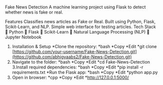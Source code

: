Fake News Detection
A machine learning project using Flask to detect whether news is fake or real. 

Features
Classifies news articles as Fake or Real.
Built using Python, Flask, Scikit-Learn, and NLP.
Simple web interface for testing articles.
Tech Stack
🔹 Python 
🔹 Flask 
🔹 Scikit-Learn 
🔹 Natural Language Processing (NLP)
🔹 Jupyter Notebook 

1. Installation & Setup
*Clone the repository:
*bash
*Copy
*Edit
*git clone [https://github.com/your-username/Fake-News-Detection.git](https://github.com/abhigyaabs2/Fake-News-Detection.git)
2. Navigate to the folder:
*bash
*Copy
*Edit
*cd Fake-News-Detection
3.Install required dependencies:
*bash
*Copy
*Edit
*pip install -r requirements.txt
*Run the Flask app:
*bash
*Copy
*Edit
*python app.py
4. Open in browser:
*cpp
*Copy
*Edit
*http://127.0.0.1:5000/
